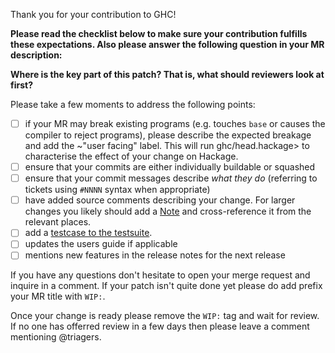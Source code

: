 Thank you for your contribution to GHC!

**Please read the checklist below to make sure your contribution fulfills these
expectations. Also please answer the following question in your MR description:**

**Where is the key part of this patch? That is, what should reviewers look at first?**

Please take a few moments to address the following points:

 * [ ] if your MR may break existing programs (e.g. touches `base` or causes the
   compiler to reject programs), please describe the expected breakage and add
   the ~"user facing" label. This will run ghc/head.hackage> to characterise
   the effect of your change on Hackage.
 * [ ] ensure that your commits are either individually buildable or squashed
 * [ ] ensure that your commit messages describe *what they do*
   (referring to tickets using `#NNNN` syntax when appropriate)
 * [ ] have added source comments describing your change. For larger changes you
   likely should add a [Note][notes] and cross-reference it from the relevant
   places.
 * [ ] add a [testcase to the testsuite][adding test].
 * [ ] updates the users guide if applicable
 * [ ] mentions new features in the release notes for the next release

If you have any questions don't hesitate to open your merge request and inquire
in a comment. If your patch isn't quite done yet please do add prefix your MR
title with `WIP:`.

Once your change is ready please remove the `WIP:` tag and wait for review. If 
no one has offerred review in a few days then please leave a comment mentioning
@triagers.

[notes]: https://gitlab.haskell.org/ghc/ghc/wikis/commentary/coding-style#comments-in-the-source-code
[adding test]: https://gitlab.haskell.org/ghc/ghc/wikis/building/running-tests/adding
